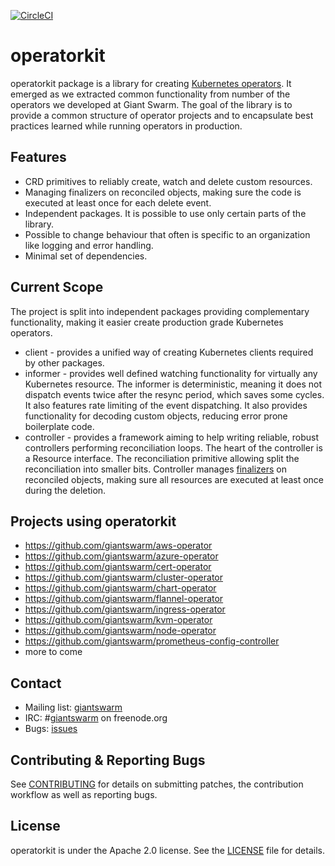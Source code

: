 [![CircleCI](https://circleci.com/gh/giantswarm/operatorkit.svg?&style=shield&circle-token=5f7e69042df6538d1e9c7ef0dd1387ca4d7a0d55)](https://circleci.com/gh/giantswarm/operatorkit)

# operatorkit

operatorkit package is a library for creating [Kubernetes
operators][operators]. It emerged as we extracted common functionality from
number of the operators we developed at Giant Swarm. The goal of the library is
to provide a common structure of operator projects and to encapsulate best
practices learned while running operators in production.

## Features

- CRD primitives to reliably create, watch and delete custom resources.
- Managing finalizers on reconciled objects, making sure the code is executed
  at least once for each delete event.
- Independent packages. It is possible to use only certain parts of the
  library. 
- Possible to change behaviour that often is specific to an organization
  like logging and error handling.
- Minimal set of dependencies.

## Current Scope

The project is split into independent packages providing complementary
functionality, making it easier create production grade Kubernetes operators.

- client - provides a unified way of creating Kubernetes clients required by
  other packages. 
- informer - provides well defined watching functionality for virtually any
  Kubernetes resource. The informer is deterministic, meaning it does not
  dispatch events twice after the resync period, which saves some cycles. It
  also features rate limiting of the event dispatching. It also provides
  functionality for decoding custom objects, reducing error prone boilerplate
  code.
- controller - provides a framework aiming to help writing reliable, robust
  controllers performing reconciliation loops. The heart of the controller is
  a Resource interface. The reconciliation primitive allowing split the
  reconciliation into smaller bits. Controller manages [finalizers][finalizers]
  on reconciled objects, making sure all resources are executed at least once
  during the deletion.

## Projects using operatorkit

- https://github.com/giantswarm/aws-operator
- https://github.com/giantswarm/azure-operator
- https://github.com/giantswarm/cert-operator
- https://github.com/giantswarm/cluster-operator
- https://github.com/giantswarm/chart-operator
- https://github.com/giantswarm/flannel-operator
- https://github.com/giantswarm/ingress-operator
- https://github.com/giantswarm/kvm-operator
- https://github.com/giantswarm/node-operator
- https://github.com/giantswarm/prometheus-config-controller
- more to come

## Contact

- Mailing list: [giantswarm](https://groups.google.com/forum/!forum/giantswarm)
- IRC: #[giantswarm](irc://irc.freenode.org:6667/#giantswarm) on freenode.org
- Bugs: [issues](https://github.com/giantswarm/cert-operator/issues)

## Contributing & Reporting Bugs

See [CONTRIBUTING](CONTRIBUTING.md) for details on submitting patches, the
contribution workflow as well as reporting bugs.

## License

operatorkit is under the Apache 2.0 license. See the [LICENSE](LICENSE) file
for details.

[finalizers]: https://kubernetes.io/docs/tasks/access-kubernetes-api/extend-api-custom-resource-definitions/#finalizers
[operators]: https://coreos.com/operators
